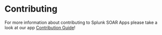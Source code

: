 # Contributing
For more information about contributing to Splunk SOAR Apps please take a look at our app [Contribution Guide](https://github.com/splunk-soar-connectors/.github/blob/main/.github/CONTRIBUTING.md)!
